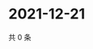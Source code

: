# 2021-12-21

共 0 条

<!-- BEGIN WEIBO -->
<!-- 最后更新时间 Tue Dec 21 2021 01:23:28 GMT+0800 (China Standard Time) -->

<!-- END WEIBO -->
